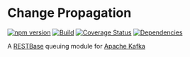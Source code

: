 # Change Propagation 
[![npm version](https://badge.fury.io/js/change-propagation.svg)](https://www.npmjs.com/package/change-propagation) [![Build](https://travis-ci.org/wikimedia/change-propagation.svg)](https://travis-ci.org/wikimedia/change-propagation) [![Coverage Status](https://coveralls.io/repos/github/wikimedia/change-propagation/badge.svg)](https://coveralls.io/github/wikimedia/change-propagation) 
[![Dependencies](https://david-dm.org/wikimedia/change-propagation.svg)](https://david-dm.org/wikimedia/change-propagation)

A [RESTBase](https://github.com/wikimedia/restbase) queuing module for
[Apache Kafka](http://kafka.apache.org/)

